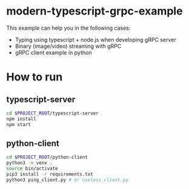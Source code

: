 # modern-typescript-grpc-example
This example can help you in the following cases: 
- Typing using typescript + node.js when developing gRPC server
- Binary (image/video) streaming with gRPC 
- gRPC client example in python 

# How to run
## typescript-server
```bash
cd $PROJECT_ROOT/typescript-server
npm install 
npm start
```

## python-client
```bash
cd $PROJECT_ROOT/python-client
python3 -m venv .
source bin/activate
pip3 install -r requirements.txt
python3 ping_client.py # or useless_client.py
```

